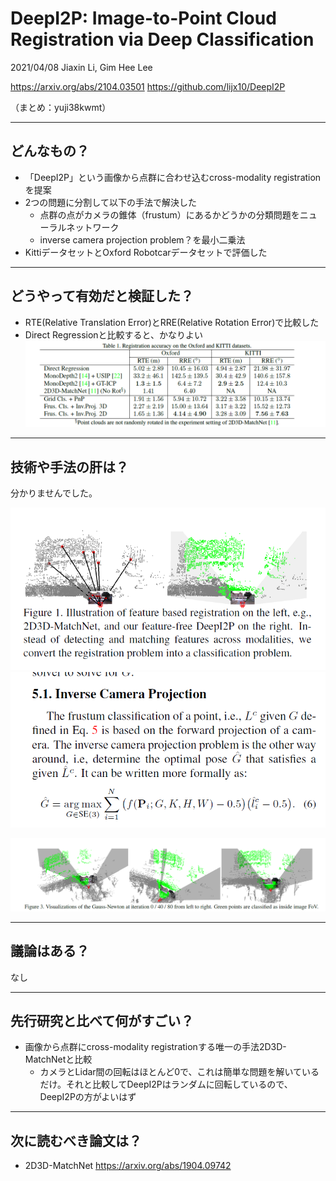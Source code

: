 DeepI2P: Image-to-Point Cloud Registration via Deep Classification
===

2021/04/08 Jiaxin Li, Gim Hee Lee

https://arxiv.org/abs/2104.03501
https://github.com/lijx10/DeepI2P

（まとめ：yuji38kwmt）

---

## どんなもの？

* 「DeepI2P」という画像から点群に合わせ込むcross-modality registration を提案
* 2つの問題に分割して以下の手法で解決した
    * 点群の点がカメラの錐体（frustum）にあるかどうかの分類問題をニューラルネットワーク
    * inverse camera projection problem？を最小二乗法
* KittiデータセットとOxford Robotcarデータセットで評価した


---

## どうやって有効だと検証した？

* RTE(Relative Translation Error)とRRE(Relative Rotation Error)で比較した
* Direct Regressionと比較すると、かなりよい
![tab1](yuji38kwmt/tab1.png)
---

## 技術や手法の肝は？

分かりませんでした。

![fig1](yuji38kwmt/fig1.png)
![eq1](yuji38kwmt/eq1.png)

![fig3](yuji38kwmt/fig3.png)

---

## 議論はある？
なし


---

## 先行研究と比べて何がすごい？

* 画像から点群にcross-modality registrationする唯一の手法2D3D-MatchNetと比較
    * カメラとLidar間の回転はほとんど0で、これは簡単な問題を解いているだけ。それと比較してDeepI2Pはランダムに回転しているので、DeepI2Pの方がよいはず

---

## 次に読むべき論文は？

* 2D3D-MatchNet https://arxiv.org/abs/1904.09742
